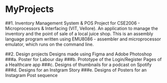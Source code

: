 # MyProjects

##1. Inventory Management System & POS
Project for CSE2006 - Microprocessors & Interfacing (VIT, Vellore). 
An application to manage the inventory and the point of sale of a local juice shop. 
This is an assembly language program written using EMU8086 - assembler and microprocessor emulator, which runs on the command line.  

##2. Design projects
Designs made using Figma and Adobe Photoshop
###a. Poster for Labour day
###b. Prototype of the Login/Register Pages of a Healthcare app
###c. Designs of thumbnails for a podcast on Spotify
###d. Designs for an Instgram Story
###e. Designs of Posters for an Instagram Post sequence
